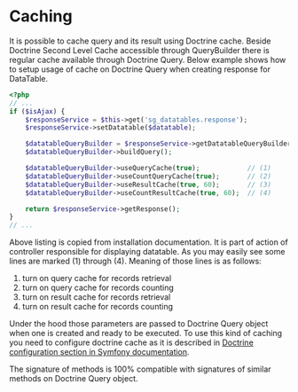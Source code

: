 # Caching

It is possible to cache query and its result using Doctrine cache. Beside Doctrine Second Level Cache accessible through
QueryBuilder there is regular cache available through Doctrine Query. Below example shows how to setup usage of cache on
Doctrine Query when creating response for DataTable.

```php
<?php
// ...
if ($isAjax) {
    $responseService = $this->get('sg_datatables.response');
    $responseService->setDatatable($datatable);

    $datatableQueryBuilder = $responseService->getDatatableQueryBuilder();
    $datatableQueryBuilder->buildQuery();

    $datatableQueryBuilder->useQueryCache(true);            // (1)
    $datatableQueryBuilder->useCountQueryCache(true);       // (2)
    $datatableQueryBuilder->useResultCache(true, 60);       // (3)
    $datatableQueryBuilder->useCountResultCache(true, 60);  // (4)

    return $responseService->getResponse();
}
// ...
```

Above listing is copied from installation documentation. It is part of action of controller responsible for displaying
datatable. As you may easily see some lines are marked (1) through (4). Meaning of those lines is as follows:
1. turn on query cache for records retrieval
2. turn on query cache for records counting
3. turn on result cache for records retrieval
4. turn on result cache for records counting

Under the hood those parameters are passed to Doctrine Query object when one is created and ready to be executed. To use 
this kind of caching you need to configure doctrine cache as it is described in [Doctrine configuration section in Symfony documentation](http://symfony.com/doc/current/reference/configuration/doctrine.html#caching-drivers).

The signature of methods is 100% compatible with signatures of similar methods on Doctrine Query object.